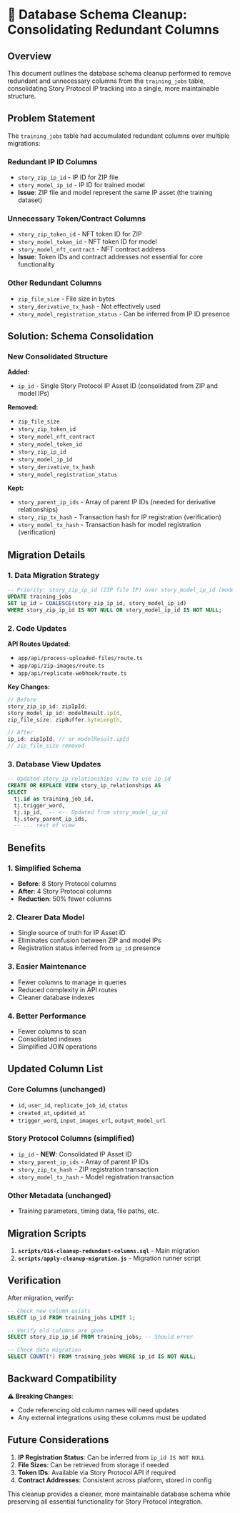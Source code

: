 # 🧹 Database Schema Cleanup: Consolidating Redundant Columns

## Overview

This document outlines the database schema cleanup performed to remove redundant and unnecessary columns from the `training_jobs` table, consolidating Story Protocol IP tracking into a single, more maintainable structure.

## Problem Statement

The `training_jobs` table had accumulated redundant columns over multiple migrations:

### Redundant IP ID Columns

- `story_zip_ip_id` - IP ID for ZIP file
- `story_model_ip_id` - IP ID for trained model
- **Issue**: ZIP file and model represent the same IP asset (the training dataset)

### Unnecessary Token/Contract Columns

- `story_zip_token_id` - NFT token ID for ZIP
- `story_model_token_id` - NFT token ID for model
- `story_model_nft_contract` - NFT contract address
- **Issue**: Token IDs and contract addresses not essential for core functionality

### Other Redundant Columns

- `zip_file_size` - File size in bytes
- `story_derivative_tx_hash` - Not effectively used
- `story_model_registration_status` - Can be inferred from IP ID presence

## Solution: Schema Consolidation

### New Consolidated Structure

**Added:**

- `ip_id` - Single Story Protocol IP Asset ID (consolidated from ZIP and model IPs)

**Removed:**

- `zip_file_size`
- `story_zip_token_id`
- `story_model_nft_contract`
- `story_model_token_id`
- `story_zip_ip_id`
- `story_model_ip_id`
- `story_derivative_tx_hash`
- `story_model_registration_status`

**Kept:**

- `story_parent_ip_ids` - Array of parent IP IDs (needed for derivative relationships)
- `story_zip_tx_hash` - Transaction hash for IP registration (verification)
- `story_model_tx_hash` - Transaction hash for model registration (verification)

## Migration Details

### 1. Data Migration Strategy

```sql
-- Priority: story_zip_ip_id (ZIP file IP) over story_model_ip_id (model IP)
UPDATE training_jobs
SET ip_id = COALESCE(story_zip_ip_id, story_model_ip_id)
WHERE story_zip_ip_id IS NOT NULL OR story_model_ip_id IS NOT NULL;
```

### 2. Code Updates

**API Routes Updated:**

- `app/api/process-uploaded-files/route.ts`
- `app/api/zip-images/route.ts`
- `app/api/replicate-webhook/route.ts`

**Key Changes:**

```typescript
// Before
story_zip_ip_id: zipIpId,
story_model_ip_id: modelResult.ipId,
zip_file_size: zipBuffer.byteLength,

// After
ip_id: zipIpId, // or modelResult.ipId
// zip_file_size removed
```

### 3. Database View Updates

```sql
-- Updated story_ip_relationships view to use ip_id
CREATE OR REPLACE VIEW story_ip_relationships AS
SELECT
  tj.id as training_job_id,
  tj.trigger_word,
  tj.ip_id,  -- <-- Updated from story_model_ip_id
  tj.story_parent_ip_ids,
  -- ... rest of view
```

## Benefits

### 1. Simplified Schema

- **Before**: 8 Story Protocol columns
- **After**: 4 Story Protocol columns
- **Reduction**: 50% fewer columns

### 2. Clearer Data Model

- Single source of truth for IP Asset ID
- Eliminates confusion between ZIP and model IPs
- Registration status inferred from `ip_id` presence

### 3. Easier Maintenance

- Fewer columns to manage in queries
- Reduced complexity in API routes
- Cleaner database indexes

### 4. Better Performance

- Fewer columns to scan
- Consolidated indexes
- Simplified JOIN operations

## Updated Column List

### Core Columns (unchanged)

- `id`, `user_id`, `replicate_job_id`, `status`
- `created_at`, `updated_at`
- `trigger_word`, `input_images_url`, `output_model_url`

### Story Protocol Columns (simplified)

- `ip_id` - **NEW**: Consolidated IP Asset ID
- `story_parent_ip_ids` - Array of parent IP IDs
- `story_zip_tx_hash` - ZIP registration transaction
- `story_model_tx_hash` - Model registration transaction

### Other Metadata (unchanged)

- Training parameters, timing data, file paths, etc.

## Migration Scripts

1. **`scripts/016-cleanup-redundant-columns.sql`** - Main migration
2. **`scripts/apply-cleanup-migration.js`** - Migration runner script

## Verification

After migration, verify:

```sql
-- Check new column exists
SELECT ip_id FROM training_jobs LIMIT 1;

-- Verify old columns are gone
SELECT story_zip_ip_id FROM training_jobs; -- Should error

-- Check data migration
SELECT COUNT(*) FROM training_jobs WHERE ip_id IS NOT NULL;
```

## Backward Compatibility

⚠️ **Breaking Changes**:

- Code referencing old column names will need updates
- Any external integrations using these columns must be updated

## Future Considerations

1. **IP Registration Status**: Can be inferred from `ip_id IS NOT NULL`
2. **File Sizes**: Can be retrieved from storage if needed
3. **Token IDs**: Available via Story Protocol API if required
4. **Contract Addresses**: Consistent across platform, stored in config

This cleanup provides a cleaner, more maintainable database schema while preserving all essential functionality for Story Protocol integration.
